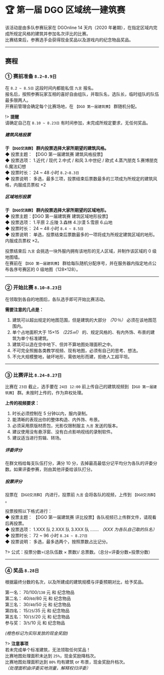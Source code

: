 <!-- community/activities/1001 -->

# 🏆 第一届 DGO 区域统一建筑赛

该活动是由多队参赛玩家在 DGOnline 14 天内（2020 年暑期），在指定区域内完成所规定风格的建筑并参加名次评比的比赛。</br>
比赛结束后，参赛选手会获得现金奖品以及游戏内的纪念物品奖品。

---

## 赛程

### ① 赛前准备 `8.2~8.9日`

在 `8.2 ~ 8.5日` 这段时间内都能私信 `九言` 报名。</br>
报名后，按照参赛玩家互相的喜好自由组队，并取队名，选队长，临时组队的队伍最多限两人。</br>
开赛前管理会确定每个比赛场地，在 `【DGO 第一届建筑赛】` 群随机分配。

!> **提醒** </br>
请确定自己在 `8.10 ~ 8.23日` 有时间参加，未完成所规定要求，无任何奖品。

##### 建筑风格投票

**于 `【DGO交流群】` 群内投票选择大家所期望的建筑风格。** </br>
◆ 投票主题： 【DGO 第一届建筑赛 建筑风格投票】</br>
◆ 投票选项： 1.近代 / 现代 2.中式 / 和风 3.中世纪 / 欧式 4.蒸汽朋克 5.赛博朋克 6.魔法幻想</br>
◆ 投票时长： 24 ~ 48 小时 `8.2~8.3日` </br>
◆ 投票说明： 多选，最多三项，投票结束后票数最多的三项成为所规定的建筑风格，内服成员票权 ×2

##### 区域地形投票

**于 `【DGO交流群】` 群内投票选择大家所期望的区域地形。** </br>
◆ 投票主题：【DGO 第一届建筑赛 建筑区域地形投票】</br>
◆ 投票选项： 1.平原 2.丘陵 3.森林 4.沙漠 5.雪原 6.山地</br>
◆ 投票时长： 24 ~ 48 小时 `8.4 ~ 8.5日` </br>
◆ 投票说明： 单选，投票结束后票数最多的一项将成为所规定建筑区域的地形。内服成员票权 ×2。

投票结束后 `九言` 会挑选一块外服内拥有该地形的无人区域，并制作该区域的 0 级地图墙。</br>
在赛前在 `【DGO 第一届建筑赛】` 群给每队随机分配序号，并在服务器内指定地点公布各序号赛区的 0 级地图（128×128）。

---

### ② 开始比赛 `8.10~8.23日`

在领取到各自的地图后，各队选手即可开始比赛活动。

**需要注意的几点是：**

1. 建筑可以超出规定的地图范围，但是建筑的大部分 _（70％）_ 必须在该地图范围内。
2. 单个占地面积大于 15×15 _（225㎡）_ 的、规定风格的、有内外饰、布景的建筑为单个标准建筑。
3. 建筑可以造在空中地下、但并不算地图处理面积之中。
4. 不可完全照搬各类教学视频、现有地图，必须有自己的思考、想法。
5. 不允大规模整地，破坏地形，需依地形而建，拒绝人工超平坦。

---

### ③ 比赛评比 `8.24~8.27日`

比赛在 `23日` 截止，选手要在 `24日 12:00` 前上传自己的建筑视频到 `【DGO 第一届建筑赛】` 群。未按时上传的，作为弃权处理。

**上传的视频要求：**

1. 时长必须控制在 5 分钟以内，服内录制。
2. 能清晰的表现出你的整体构造、内外饰、布景。
3. 必须采用原版材质包，光影仅限制服主 `九言` 发送的版本。
4. 建议使用没有悬浮窗、没有白点影响视线的录制软件。
5. 建议适当进行剪辑、转场。

##### 评委评分

在群文档给每支队伍打分，满分 10 分，去掉最高最低分记平均分为各队的评委分数。如果评委参赛，则由其他评委给该队打分。

##### 投票评分

投票在 `【DGO交流群】` 内进行，投票前 `九言` 会将各队的视频，上传到 `【DGO交流群】` 。

投票按照以下格式进行：</br>
◆ 投票主题： 【DGO 第一届建筑赛 评比投票】各队视频已上传群文件，请观看后再投票。</br>
◆ 投票选项： 1.XXX 队 2.XXX 队 3.XXX 队 ....... _（XXX 为各队自己取的队名）_ </br>
◆ 投票时长： 72 ~ 96 小时 `8.24 ~ 8.27日` </br>
◆ 投票说明： 多选，最多选两个，按照票数占比记分。</br>

?> 公式：投票分数=(总队伍数 × 票数)/ 总票数。（总分=评委分数+投票分数）

---

### ④ 奖品 `8.28日`

根据最终分数的名次，以及所建成的建筑规模与评委预期对比，给予奖品。

第一名： 70/100/`130` 元 和 纪念物品</br>
第二名： 40/`60`/80 元 和 纪念物品</br>
第三名： 30/`40`/50 元 和 纪念物品</br>
第四名： 15/`25`/35 元 和 纪念物品</br>
第五名： 10/`15`/20 元 和 纪念物品</br>
参与奖： 3/`5`/10 元 和 纪念物品

_(橙色标记为实际发放的现金奖励)_

?> **注意事项**</br>
若未完成单个标准建筑，无法领取任何奖品！</br>
比赛地图处理面积未达到 `25%`，现金奖励降档次。</br>
比赛地图处理面积达到 `80%` 均有建筑 or 布景，现金奖励升档次。</br>
_（处理面积由评委实地测量，解释权归评委）_
